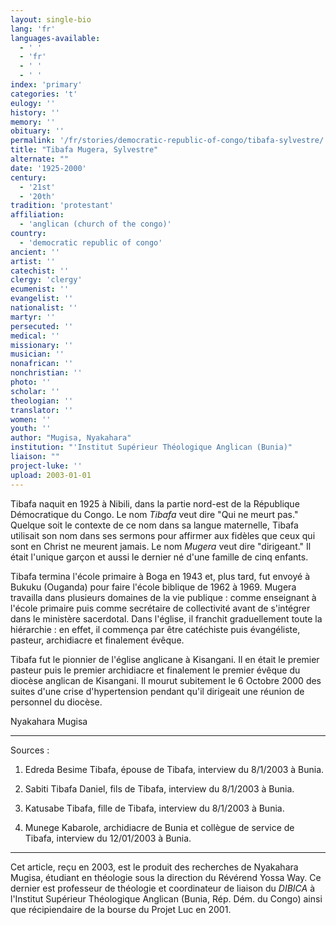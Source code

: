 ```yaml
---
layout: single-bio
lang: 'fr'
languages-available:
  - ' '
  - 'fr'
  - ' '
  - ' '
index: 'primary'
categories: 't'
eulogy: ''
history: ''
memory: ''
obituary: ''
permalink: '/fr/stories/democratic-republic-of-congo/tibafa-sylvestre/'
title: "Tibafa Mugera, Sylvestre"
alternate: ""
date: '1925-2000'
century:
  - '21st'
  - '20th'
tradition: 'protestant'
affiliation:
  - 'anglican (church of the congo)'
country:
  - 'democratic republic of congo'
ancient: ''
artist: ''
catechist: ''
clergy: 'clergy'
ecumenist: ''
evangelist: ''
nationalist: ''
martyr: ''
persecuted: ''
medical: ''
missionary: ''
musician: ''
nonafrican: ''
nonchristian: ''
photo: ''
scholar: ''
theologian: ''
translator: ''
women: ''
youth: ''
author: "Mugisa, Nyakahara"
institution: "'Institut Supérieur Théologique Anglican (Bunia)"
liaison: ""
project-luke: ''
upload: 2003-01-01
---
```




Tibafa naquit en 1925 à Nibili, dans la partie nord-est de la République Démocratique du Congo. Le nom *Tibafa* veut dire "Qui ne meurt pas." Quelque soit le contexte de ce nom dans sa langue maternelle, Tibafa utilisait son nom dans ses sermons pour affirmer aux fidèles que ceux qui sont en Christ ne meurent jamais. Le nom *Mugera* veut dire "dirigeant."  Il était l'unique garçon et aussi le dernier né d'une famille de cinq enfants.

Tibafa termina l'école primaire à Boga en 1943 et, plus tard, fut envoyé à Bukuku (Ouganda) pour faire l'école biblique de 1962 à 1969. Mugera travailla dans plusieurs domaines de la vie publique : comme enseignant à l'école primaire puis comme secrétaire de collectivité avant de s'intégrer dans le ministère sacerdotal. Dans l'église, il franchit graduellement toute la hiérarchie : en effet, il commen&ccedil;a par être catéchiste puis évangéliste, pasteur, archidiacre et finalement évêque.

Tibafa fut le pionnier de l'&eacute;glise anglicane à Kisangani. Il en était le premier pasteur puis le premier archidiacre et finalement le premier évêque du diocèse anglican de Kisangani. Il mourut subitement le 6 Octobre 2000 des suites d'une crise d'hypertension pendant qu'il dirigeait une réunion de personnel du diocèse.

Nyakahara Mugisa

---

Sources :

1. Edreda Besime Tibafa, épouse de Tibafa, interview du 8/1/2003 à Bunia.

2. Sabiti Tibafa Daniel, fils de Tibafa, interview du 8/1/2003 à Bunia.

3. Katusabe Tibafa, fille de Tibafa, interview du 8/1/2003 à Bunia.

4. Munege Kabarole, archidiacre de Bunia et collègue de service de Tibafa, interview du
12/01/2003 à Bunia.

---

Cet article, re&ccedil;u en 2003, est le produit des recherches de Nyakahara Mugisa, &eacute;tudiant en th&eacute;ologie sous la direction du R&eacute;v&eacute;rend Yossa Way.  Ce dernier est professeur de th&eacute;ologie et coordinateur de liaison du *DIBICA* &agrave; l'Institut Sup&eacute;rieur Th&eacute;ologique Anglican (Bunia, R&eacute;p. D&eacute;m. du Congo) ainsi que r&eacute;cipiendaire de la bourse du Projet Luc en 2001.
